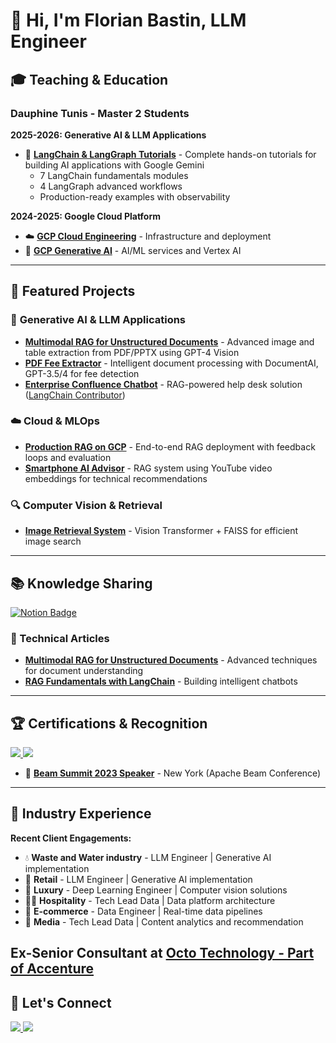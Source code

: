   # 👋 Hi, I'm Florian Bastin, LLM Engineer

  ## 🎓 Teaching & Education

  ### Dauphine Tunis - Master 2 Students

  **2025-2026: Generative AI & LLM Applications**
  - 🤖 **[LangChain & LangGraph Tutorials](https://github.com/BastinFlorian/Langchain-Langgraph-courses)** - Complete hands-on tutorials for building AI applications with Google Gemini
    - 7 LangChain fundamentals modules
    - 4 LangGraph advanced workflows
    - Production-ready examples with observability

  **2024-2025: Google Cloud Platform**
  - ☁️ **[GCP Cloud Engineering](https://github.com/BastinFlorian/GenAI-GCP)** - Infrastructure and deployment
  - 🧠 **[GCP Generative AI](https://github.com/BastinFlorian/GenAI-Dauphine-Course)** - AI/ML services and Vertex AI

  ---

  ## 🚀 Featured Projects

  ### 🤖 **Generative AI & LLM Applications**
  - **[Multimodal RAG for Unstructured Documents](https://github.com/BastinFlorian/multimodal-analysis-for-table-and-charts-gpt4-vision)** - Advanced image and table extraction from PDF/PPTX using GPT-4 Vision
  - **[PDF Fee Extractor](https://github.com/BastinFlorian/OCR-LLM)** - Intelligent document processing with DocumentAI, GPT-3.5/4 for fee detection
  - **[Enterprise Confluence Chatbot](https://github.com/BastinFlorian/RAG-Chatbot-with-Confluence)** - RAG-powered help desk solution ([LangChain Contributor](https://github.com/langchain-ai/langchain/pull/8246))

  ### ☁️ **Cloud & MLOps**
  - **[Production RAG on GCP](https://github.com/BastinFlorian/RAG-on-GCP-with-VertexAI)** - End-to-end RAG deployment with feedback loops and evaluation
  - **[Smartphone AI Advisor](https://github.com/BastinFlorian/LLMs/tree/main/use_cases/smartphone_advisor)** - RAG system using YouTube video embeddings for technical recommendations

  ### 🔍 **Computer Vision & Retrieval**
  - **[Image Retrieval System](https://github.com/BastinFlorian/ImageRetrieval)** - Vision Transformer + FAISS for efficient image search

  ---

  ## 📚 Knowledge Sharing

  <div align="left">
    <a href="https://faithful-raver-c52.notion.site/Generative-AI-c07668567f4a4bdc868785225dcd283a">
      <img src="https://img.shields.io/badge/📝_Generative_AI_Notes-000000?style=for-the-badge&logo=notion&logoColor=white" alt="Notion Badge"/>
    </a>
  </div>

  ### 📝 Technical Articles
  - **[Multimodal RAG for Unstructured Documents](https://blog.octo.com/comment-utiliser-le-mutlimodal-pour-ameliorer-un-chatbot-rag)** - Advanced techniques for document understanding
  - **[RAG Fundamentals with LangChain](https://blog.octo.com/le-chatbot-docto-langchain-rag-et-code-associe)** - Building intelligent chatbots

  ---

  ## 🏆 Certifications & Recognition

  <div align="left">
    <a href="https://www.credential.net/eb37b6f2-3dd1-4b0b-8efb-425b2d0d5140">
      <img src="https://img.shields.io/badge/GCP-ML_Engineer-4285F4?style=for-the-badge&logo=googlecloud&logoColor=white"/>
    </a>
    <a href="https://www.credential.net/a2ad7306-4db6-4719-aaa6-55dd7ac6a143">
      <img src="https://img.shields.io/badge/GCP-Data_Engineer-4285F4?style=for-the-badge&logo=googlecloud&logoColor=white"/>
    </a>
  </div>

  - 🎤 **[Beam Summit 2023 Speaker](https://beamsummit.org/speakers/florian-bastin/)** - New York (Apache Beam Conference)

  ---

  ## 💼 Industry Experience

  **Recent Client Engagements:**
  - 💧 **Waste and Water industry** - LLM Engineer | Generative AI implementation
  - 🧋 **Retail** - LLM Engineer | Generative AI implementation
  - 💄 **Luxury** - Deep Learning Engineer | Computer vision solutions
  - 🏄🏻 **Hospitality** - Tech Lead Data | Data platform architecture
  - 🍏 **E-commerce** - Data Engineer | Real-time data pipelines
  - 📰 **Media** - Tech Lead Data | Content analytics and recommendation

  **Ex-Senior Consultant at [Octo Technology - Part of Accenture](https://octo.com/)**
  ---

  ## 🤝 Let's Connect

  <div align="left">
    <a href="https://www.linkedin.com/in/florian-bastin-08940b131/">
      <img src="https://img.shields.io/badge/LinkedIn-0A66C2?style=for-the-badge&logo=linkedin&logoColor=white"/>
    </a>
    <a href="mailto:bastinflorian1@gmail.com">
      <img src="https://img.shields.io/badge/Email-EA4335?style=for-the-badge&logo=gmail&logoColor=white"/>
    </a>
  </div>
